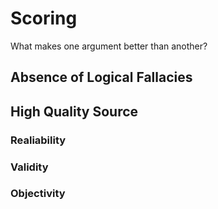 # Scoring

What makes one argument better than another?

## Absence of Logical Fallacies

## High Quality Source

### Realiability

### Validity

### Objectivity
